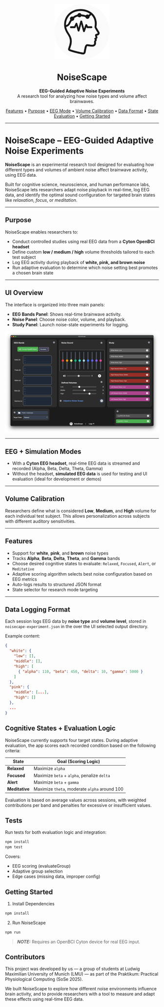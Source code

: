 <p align="center">
  <img src="static/assets/logo.png" width="180" alt="NoiseScape Logo">
</p>

<h1 align="center">NoiseScape</h1>

<p align="center">
  <strong>EEG-Guided Adaptive Noise Experiments</strong><br>
  A research tool for analyzing how noise types and volume affect brainwaves.
</p>

<p align="center">
  <a href="#features">Features</a> •
  <a href="#purpose">Purpose</a> •
  <a href="#eeg--simulation-modes">EEG Mode</a> •
  <a href="#volume-calibration">Volume Calibration</a> •
  <a href="#data-logging-format">Data Format</a> •
  <a href="#cognitive-states--evaluation-logic">State Evaluation</a> •
  <a href="#getting-started">Getting Started</a>
</p>

<hr>

# NoiseScape – EEG-Guided Adaptive Noise Experiments

**NoiseScape** is an experimental research tool designed for evaluating how different types and volumes of ambient noise affect brainwave activity, using EEG data.

Built for cognitive science, neuroscience, and human performance labs, NoiseScape lets researchers adapt noise playback in real-time, log EEG data, and identify the optimal sound configuration for targeted brain states like *relaxation*, *focus*, or *meditation*.

---

## Purpose

NoiseScape enables researchers to:

- Conduct controlled studies using real EEG data from a **Cyton OpenBCI headset**
- Define custom **low / medium / high** volume thresholds tailored to each test subject
- Log EEG activity during playback of **white, pink, and brown noise**
- Run adaptive evaluation to determine which noise setting best promotes a chosen brain state

---

## UI Overview

The interface is organized into three main panels:
- **EEG Bands Panel**: Shows real-time brainwave activity.
- **Noise Panel**: Choose noise color, volume, and playback.
- **Study Panel**: Launch noise-state experiments for logging.

![NoiseScape Screenshot](static/assets/ui.png)

---

## EEG + Simulation Modes

- With a **Cyton EEG headset**, real-time EEG data is streamed and recorded (Alpha, Beta, Delta, Theta, Gamma)
- Without the headset, **simulated EEG data** is used for testing and UI evaluation (ideal for development or demos)

---

## Volume Calibration

Researchers define what is considered **Low**, **Medium**, and **High** volume for each individual test subject. This allows personalization across subjects with different auditory sensitivities.

---

## Features

- Support for **white**, **pink**, and **brown** noise types
- Tracks **Alpha**, **Beta**, **Delta**, **Theta**, and **Gamma** bands
- Choose desired cognitive states to evaluate: `Relaxed`, `Focused`, `Alert`, or `Meditative`
- Adaptive scoring algorithm selects best noise configuration based on EEG metrics
- Auto-logs results to structured JSON format
- State selector for research mode targeting

---

## Data Logging Format

Each session logs EEG data by **noise type** and **volume level**, stored in `noisecape-experiment.json` in the over the UI selected output directory.

Example content:

```json
{
  "white": {
    "low": [],
    "middle": [],
    "high": [
      { "alpha": 110, "beta": 450, "delta": 10, "gamma": 5000 }
    ]
  },
  "pink": {
    "middle": [...],
    "high": []
  },
  ...
}
```
## Cognitive States + Evaluation Logic

NoiseScape currently supports four target states. During adaptive evaluation, the app scores each recorded condition based on the following criteria:

| State          | Goal (Scoring Logic)                          |
| -------------- | --------------------------------------------- |
| **Relaxed**    | Maximize `alpha`                              |
| **Focused**    | Maximize `beta` + `alpha`, penalize `delta`   |
| **Alert**      | Maximize `beta` + `gamma`                     |
| **Meditative** | Maximize `theta`, moderate `alpha` around 100 |

Evaluation is based on average values across sessions, with weighted contributions per band and penalties for excessive or insufficient values.

## Tests

Run tests for both evaluation logic and integration:

```bash
npm install
npm test
```

Covers:

- EEG scoring (evaluateGroup)
- Adaptive group selection
- Edge cases (missing data, improper config)

## Getting Started

1. Install Dependencies
```bash
npm install
```

2. Run NoiseScape
```bash
npm run
```

> **_NOTE:_** Requires an OpenBCI Cyton device for real EEG input.

## Contributors

This project was developed by us — a group of students at Ludwig Maximilian University of Munich (LMU) — as part of the Praktikum: Practical Physiological Computing (SoSe 2025).

We built NoiseScape to explore how different noise environments influence brain activity, and to provide researchers with a tool to measure and adapt these effects using real-time EEG data.